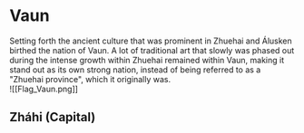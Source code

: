 # Vaun
Setting forth the ancient culture that was prominent in Zhuehai and Álusken birthed the nation of Vaun. A lot of traditional art that slowly was phased out during the intense growth within Zhuehai remained within Vaun, making it stand out as its own strong nation, instead of being referred to as a "Zhuehai province", which it originally was. \
![[Flag_Vaun.png]]
## Zháhi (Capital)

